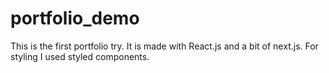 # portfolio_demo
This is the first portfolio try.
It is made with React.js and a bit of next.js.
For styling I used styled components.

